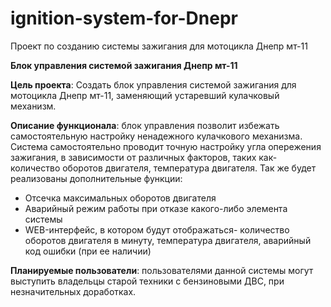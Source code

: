 # ignition-system-for-Dnepr
Проект по созданию системы зажигания для мотоцикла Днепр мт-11

**Блок управления системой зажигания Днепр мт-11**

**Цель проекта**: Создать блок управления системой зажигания для мотоцикла Днепр мт-11, заменяющий устаревший кулачковый механизм.

**Описание функционала**: блок управления позволит избежать самостоятельную настройку ненадежного кулачкового механизма. Система самостоятельно проводит точную настройку угла опережения зажигания, в зависимости от различных факторов, таких как- количество оборотов двигателя, температура двигателя. Так же будет реализованы дополнительные функции: 
* Отсечка максимальных оборотов двигателя
* Аварийный режим работы при отказе какого-либо элемента системы
* WEB-интерфейс, в котором будут отображаться- количество оборотов двигателя в минуту, температура двигателя, аварийный код ошибки (при ее наличии) 

**Планируемые пользователи**: пользователями данной системы могут выступить владельцы старой техники с бензиновыми ДВС, при незначительных доработках.

